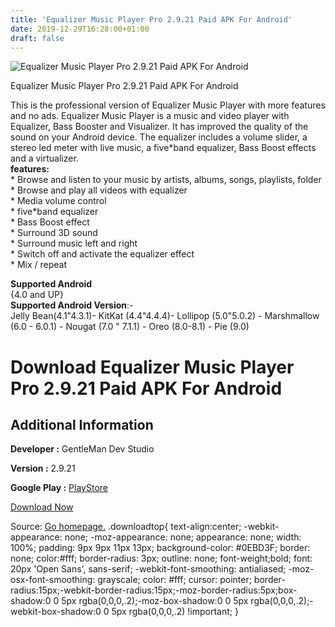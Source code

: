 ```yaml
---
title: 'Equalizer Music Player Pro 2.9.21 Paid APK For Android'
date: 2019-12-29T16:28:00+01:00
draft: false
---
```


![Equalizer Music Player Pro 2.9.21 Paid APK For Android](https://i2.wp.com/apkhome.net/wp-content/uploads/2019/11/Equalizer-Music-Player-Pro-2.9.21-Paid.png "Equalizer Music Player Pro 2.9.21 Paid APK For Android")

  

Equalizer Music Player Pro 2.9.21 Paid APK For Android

This is the professional version of Equalizer Music Player with more features and no ads. Equalizer Music Player is a music and video player with Equalizer, Bass Booster and Visualizer. It has improved the quality of the sound on your Android device. The equalizer includes a volume slider, a stereo led meter with live music, a five\*band equalizer, Bass Boost effects and a virtualizer.  
**features:**  
\* Browse and listen to your music by artists, albums, songs, playlists, folder  
\* Browse and play all videos with equalizer  
\* Media volume control  
\* five\*band equalizer  
\* Bass Boost effect  
\* Surround 3D sound  
\* Surround music left and right  
\* Switch off and activate the equalizer effect  
\* Mix / repeat

**Supported Android**  
{4.0 and UP}  
**Supported Android Version**:-  
Jelly Bean(4.1"4.3.1)- KitKat (4.4"4.4.4)- Lollipop (5.0"5.0.2) - Marshmallow (6.0 - 6.0.1) - Nougat (7.0 " 7.1.1) - Oreo (8.0-8.1) - Pie (9.0)

Download Equalizer Music Player Pro 2.9.21 Paid APK For Android
===============================================================

Additional Information
----------------------

**Developer :** GentleMan Dev Studio

**Version :** 2.9.21

**Google Play :** [PlayStore](https://play.google.com/store/apps/details?id=com.nimblesoft.equalizerplayer)

  

[Download Now](https://store4app.co/post/equalizer-music-player-pro-2-9-21-paid-apk-for-android_1574063217)

  
Source: [Go homepage.](https://store4app.co/post/equalizer-music-player-pro-2-9-21-paid-apk-for-android_1574063217) .downloadtop{ text-align:center; -webkit-appearance: none; -moz-appearance: none; appearance: none; width: 100%; padding: 9px 9px 11px 13px; background-color: #0EBD3F; border: none; color:#fff; border-radius: 3px; outline: none; font-weight;bold; font: 20px 'Open Sans', sans-serif; -webkit-font-smoothing: antialiased; -moz-osx-font-smoothing: grayscale; color: #fff; cursor: pointer; border-radius:15px;-webkit-border-radius:15px;-moz-border-radius:5px;box-shadow:0 0 5px rgba(0,0,0,.2);-moz-box-shadow:0 0 5px rgba(0,0,0,.2);-webkit-box-shadow:0 0 5px rgba(0,0,0,.2) !important; }